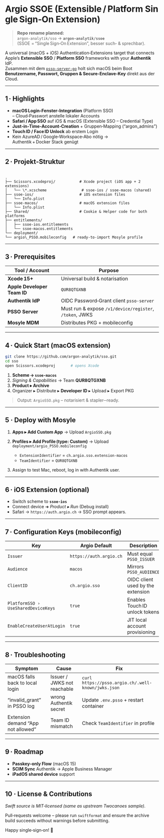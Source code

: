 # Argio SSOE (Extensible / Platform Single Sign‑On Extension)

> **Repo rename planned:**  
> `argon-analytik/sso` → **`argon-analytik/ssoe`**  
> (SSOE = “Single Sign‑On Extension”, besser such‑ & sprechbar).

A universal (macOS + iOS) Authentication‑Extensions target that connects Apple’s
**Extensible SSO** / **Platform SSO** frameworks with your **Authentik** IdP.  
Zusammen mit dem [`psso-server-go`](https://github.com/argon-analytik/psso-server-go)
holt sich macOS beim Boot **Benutzername, Passwort, Gruppen & Secure‑Enclave‑Key**
direkt aus der Cloud.

---

## 1 · Highlights

* **macOS Login‑Fenster‑Integration** (Platform SSO)  
  – Cloud‑Passwort anstelle lokaler Accounts  
* **Safari / App SSO** auf iOS & macOS (Extensible SSO – Credential Type)  
* **Just‑in‑Time‑Account‑Creation** + Gruppen‑Mapping (“argon_admins”)  
* **Touch ID / Face ID Unlock** ab erstem Login  
* Kein AzureAD / Google‑Workspace‑Abo nötig → Authentik + Docker Stack genügt

---

## 2 · Projekt‑Struktur

```

.
├── Scissors.xcodeproj/           # Xcode project (iOS app + 2 extensions)
│   └── \*.xcscheme                # ssoe-ios / ssoe-macos (shared)
├── ssoe-ios/                     # iOS extension files
│   └── Info.plist
├── ssoe-macos/                   # macOS extension files
│   └── Info.plist
├── Shared/                       # Cookie & Helper code for both platforms
├── entitlements/
│   ├── ssoe-ios.entitlements
│   └── ssoe-macos.entitlements
└── deployment/
└── argio\_PSSO.mobileconfig   # ready‑to‑import Mosyle profile

````

---

## 3 · Prerequisites

| Tool / Account | Purpose |
|----------------|---------|
| **Xcode 15+** | Universal build & notarisation |
| **Apple Developer Team ID** | `QUR8QTGXNB` |
| **Authentik IdP** | OIDC Password‑Grant client `psso-server` |
| **PSSO Server** | Must run & expose `/v1/device/register`, `/token`, JWKS |
| **Mosyle MDM** | Distributes PKG + mobileconfig |

---

## 4 · Quick Start (macOS extension)

```bash
git clone https://github.com/argon-analytik/sso.git
cd sso
open Scissors.xcodeproj       # opens Xcode
````

1. **Scheme → `ssoe-macos`**
2. *Signing & Capabilities* → Team **QUR8QTGXNB**
3. **Product ▸ Archive**
4. Organizer ▸ Distribute ▸ **Developer ID** ▸ Upload ▸ Export PKG

> Output: `ArgioSSO.pkg` – notarisiert & stapler‑‑ready.

---

## 5 · Deploy with Mosyle

1. **Apps ▸ Add Custom App** → Upload `ArgioSSO.pkg`
2. **Profiles ▸ Add Profile (type: Custom)** → Upload `deployment/argio_PSSO.mobileconfig`

   * `ExtensionIdentifier` = `ch.argio.sso.extension-macos`
   * `TeamIdentifier` = `QUR8QTGXNB`
3. Assign to test Mac, reboot, log in with Authentik user.

---

## 6 · iOS Extension (optional)

* Switch scheme to **`ssoe-ios`**
* Connect device ➜ *Product ▸ Run* (Debug install)
* Safari → `https://auth.argio.ch` → SSO prompt appears.

---

## 7 · Configuration Keys (mobileconfig)

| Key                                 | Argio Default           | Description                       |
| ----------------------------------- | ----------------------- | --------------------------------- |
| `Issuer`                            | `https://auth.argio.ch` | Must equal `PSSO_ISSUER`          |
| `Audience`                          | `macos`                 | Mirrors `PSSO_AUDIENCE`           |
| `ClientID`                          | `ch.argio.sso`          | OIDC client used by the extension |
| `PlatformSSO › UseSharedDeviceKeys` | `true`                  | Enables Touch ID unlock tokens    |
| `EnableCreateUserAtLogin`           | `true`                  | JIT local account provisioning    |

---

## 8 · Troubleshooting

| Symptom                            | Cause                       | Fix                                                |
| ---------------------------------- | --------------------------- | -------------------------------------------------- |
| macOS falls back to local login    | Issuer / JWKS not reachable | `curl https://psso.argio.ch/.well-known/jwks.json` |
| “invalid\_grant” in PSSO log       | wrong Authentik secret      | Update `.env.psso` + restart container             |
| Extension demand “App not allowed” | Team ID mismatch            | Check `TeamIdentifier` in profile                  |

---

## 9 · Roadmap

* **Passkey‑only Flow** (macOS 15)
* **SCIM Sync** Authentik → Apple Business Manager
* **iPadOS shared device** support

---

## 10 · License & Contributions

*Swift source is MIT‑licensed (same as upstream Twocanoes sample).*

Pull‑requests welcome – please run `swiftformat` and ensure the archive build succeeds without warnings before submitting.

Happy single‑sign‑on! 🚀
